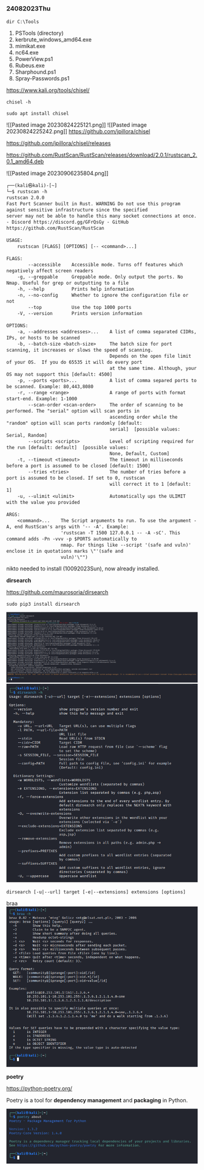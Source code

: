 ### 24082023Thu

```
dir C:\Tools
```

1. PSTools (directory)
2. kerbrute_windows_amd64.exe
3. mimikat.exe
4. nc64.exe
5. PowerView.ps1
6. Rubeus.exe
7. Sharphound.ps1
8. Spray-Passwords.ps1

https://www.kali.org/tools/chisel/

```
chisel -h
```

```
sudo apt install chisel
```

![[Pasted image 20230824225121.png]]
![[Pasted image 20230824225242.png]]
https://github.com/jpillora/chisel

https://github.com/jpillora/chisel/releases

https://github.com/RustScan/RustScan/releases/download/2.0.1/rustscan_2.0.1_amd64.deb

![[Pasted image 20230906235804.png]]

```
┌──(kali㉿kali)-[~]
└─$ rustscan -h
rustscan 2.0.0
Fast Port Scanner built in Rust. WARNING Do not use this program against sensitive infrastructure since the specified
server may not be able to handle this many socket connections at once. - Discord https://discord.gg/GFrQsGy - GitHub
https://github.com/RustScan/RustScan

USAGE:
    rustscan [FLAGS] [OPTIONS] [-- <command>...]

FLAGS:
        --accessible    Accessible mode. Turns off features which negatively affect screen readers
    -g, --greppable     Greppable mode. Only output the ports. No Nmap. Useful for grep or outputting to a file
    -h, --help          Prints help information
    -n, --no-config     Whether to ignore the configuration file or not
        --top           Use the top 1000 ports
    -V, --version       Prints version information

OPTIONS:
    -a, --addresses <addresses>...    A list of comma separated CIDRs, IPs, or hosts to be scanned
    -b, --batch-size <batch-size>     The batch size for port scanning, it increases or slows the speed of scanning.
                                      Depends on the open file limit of your OS.  If you do 65535 it will do every port
                                      at the same time. Although, your OS may not support this [default: 4500]
    -p, --ports <ports>...            A list of comma separed ports to be scanned. Example: 80,443,8080
    -r, --range <range>               A range of ports with format start-end. Example: 1-1000
        --scan-order <scan-order>     The order of scanning to be performed. The "serial" option will scan ports in
                                      ascending order while the "random" option will scan ports randomly [default:
                                      serial]  [possible values: Serial, Random]
        --scripts <scripts>           Level of scripting required for the run [default: default]  [possible values:
                                      None, Default, Custom]
    -t, --timeout <timeout>           The timeout in milliseconds before a port is assumed to be closed [default: 1500]
        --tries <tries>               The number of tries before a port is assumed to be closed. If set to 0, rustscan
                                      will correct it to 1 [default: 1]
    -u, --ulimit <ulimit>             Automatically ups the ULIMIT with the value you provided

ARGS:
    <command>...    The Script arguments to run. To use the argument -A, end RustScan's args with '-- -A'. Example:
                    'rustscan -T 1500 127.0.0.1 -- -A -sC'. This command adds -Pn -vvv -p $PORTS automatically to
                    nmap. For things like --script '(safe and vuln)' enclose it in quotations marks \"'(safe and
                    vuln)'\"")

```

nikto needed to install (10092023Sun), now already installed.

**dirsearch**

https://github.com/maurosoria/dirsearch

```
sudo pip3 install dirsearch
```

![](Pasted%20image%2020231013162154.png)
![](Pasted%20image%2020231013162240.png)

```
dirsearch [-u|--url] target [-e|--extensions] extensions [options]
```

braa
![](Pasted%20image%2020231013212443.png)

**poetry**

https://python-poetry.org/

Poetry is a tool for **dependency management** and **packaging** in Python.

![](Pasted%20image%2020231014193537.png)

